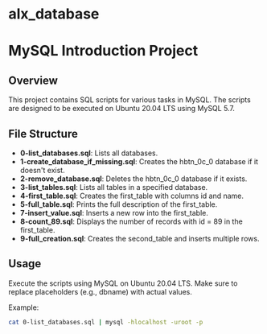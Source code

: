 # alx_database
# MySQL Introduction Project

## Overview

This project contains SQL scripts for various tasks in MySQL. The scripts are designed to be executed on Ubuntu 20.04 LTS using MySQL 5.7.

## File Structure

- **0-list_databases.sql**: Lists all databases.
- **1-create_database_if_missing.sql**: Creates the hbtn_0c_0 database if it doesn't exist.
- **2-remove_database.sql**: Deletes the hbtn_0c_0 database if it exists.
- **3-list_tables.sql**: Lists all tables in a specified database.
- **4-first_table.sql**: Creates the first_table with columns id and name.
- **5-full_table.sql**: Prints the full description of the first_table.
- **7-insert_value.sql**: Inserts a new row into the first_table.
- **8-count_89.sql**: Displays the number of records with id = 89 in the first_table.
- **9-full_creation.sql**: Creates the second_table and inserts multiple rows.

## Usage

Execute the scripts using MySQL on Ubuntu 20.04 LTS. Make sure to replace placeholders (e.g., dbname) with actual values.

Example:
```bash
cat 0-list_databases.sql | mysql -hlocalhost -uroot -p
